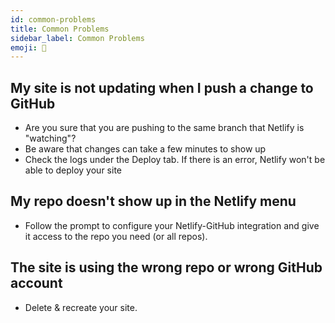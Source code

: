 ```yaml
---
id: common-problems
title: Common Problems
sidebar_label: Common Problems
emoji: 🤔
---
```


## My site is not updating when I push a change to GitHub

- Are you sure that you are pushing to the same branch that Netlify is "watching"?
- Be aware that changes can take a few minutes to show up
- Check the logs under the Deploy tab. If there is an error, Netlify won't be able to deploy your site

## My repo doesn't show up in the Netlify menu

- Follow the prompt to configure your Netlify-GitHub integration and give it access to the repo you need (or all repos).

## The site is using the wrong repo or wrong GitHub account

- Delete & recreate your site.
